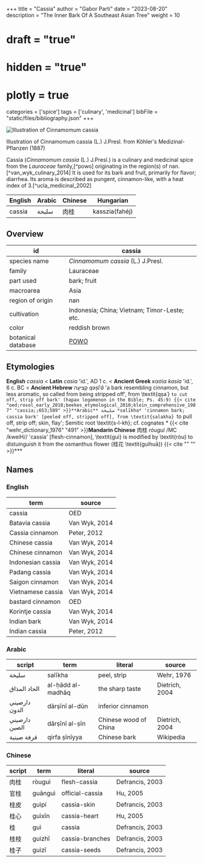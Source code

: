 +++
title = "Cassia"
author = "Gabor Parti"
date = "2023-08-20"
description = "The Inner Bark Of A Southeast Asian Tree"
weight = 10
# draft = "true"
# hidden = "true"
# plotly = true
categories = ['spice']
tags = ['culinary', 'medicinal']
bibFile = "static/files/bibliography.json"
+++

![Illustration of Cinnamomum cassia](/spice/images/kohler/cassia.png)


Illustration of Cinnamomum cassia (L.) J.Presl. from Köhler's Medizinal-Pflanzen (1887)


Cassia (*Cinnamomum cassia* (L.) J.Presl.) is a culinary and medicinal spice from the *Lauraceae* family,[^powo] originating in the region(s) of nan.[^van_wyk_culinary_2014] It is used for its bark and fruit, primarily for flavor; diarrhea. Its aroma is described as pungent, cinnamon-like, with a heat index of 3.[^ucla_medicinal_2002]

|English|Arabic|Chinese|   Hungarian  |
|-------|------|-------|--------------|
| cassia| سليخة|   肉桂  |kasszia(fahéj)|

## Overview

|        id        |                       cassia                      |
|------------------|---------------------------------------------------|
|   species name   |         *Cinnamomum cassia* (L.) J.Presl.         |
|      family      |                     Lauraceae                     |
|     part used    |                    bark; fruit                    |
|     macroarea    |                        Asia                       |
| region of origin |                        nan                        |
|    cultivation   |    Indonesia; China; Vietnam; Timor-Leste; etc.   |
|       color      |                   reddish brown                   |
|botanical database|[POWO](https://powo.science.kew.org/taxon/463288-1)|

## Etymologies

**English** *cassia*
< **Latin** *casia* 'id.', AD 1 c.
< **Ancient Greek** κασία *kasía* 'id.', 6 c. BC
< **Ancient Hebrew** קְצִיעָה *qəṣîʿâ* 'a bark resembling cinnamon, but less aromatic, so called from being stripped off', from \textit{qṣaʿ} `to cut off, strip off bark' (hapax legomenon in the Bible; Ps. 45:9)
 {{< cite "oed;rosol_early_2018;beekes_etymological_2010;klein_comprehensive_1987" "cassia;;653;589" >}}**Arabic** سليخة *salīkha* 'cinnamon bark; cassia bark' [peeled off, stripped off], from \textit{salakha} `to pull off, strip off; skin, flay'; Semitic root \textit{s-l-kh}; cf. cognates *
 {{< cite "wehr_dictionary_1976" "491" >}}**Mandarin Chinese** 肉桂 *ròuguì* /MC /kweiH// 'cassia' [flesh-cinnamon], \textit{guì} is modified by \textit{ròu} to distuinguish it from the osmanthus flower (桂花 \textit{guìhuā})
 {{< cite "" "" >}}***

## Names

### English

|       term      |    source   |
|-----------------|-------------|
|      cassia     |     OED     |
|  Batavia cassia |Van Wyk, 2014|
| Cassia cinnamon | Peter, 2012 |
|  Chinese cassia |Van Wyk, 2014|
| Chinese cinnamon|Van Wyk, 2014|
|Indonesian cassia|Van Wyk, 2014|
|  Padang cassia  |Van Wyk, 2014|
| Saigon cinnamon |Van Wyk, 2014|
|Vietnamese cassia|Van Wyk, 2014|
| bastard cinnamon|     OED     |
| Korintje cassia |Van Wyk, 2014|
|   Indian bark   |Van Wyk, 2014|
|  Indian cassia  | Peter, 2012 |

### Arabic

|    script   |       term      |       literal       |    source    |
|-------------|-----------------|---------------------|--------------|
|    سليخة    |     salīkha     |     peel, strip     |  Wehr, 1976  |
| الحاد المذاق|al-ḥādd al-madhāq|   the sharp taste   |Dietrich, 2004|
|دارصيني الدون|  dārṣīnī al-dūn |  inferior cinnamon  |              |
|دارصيني الصين|  dārṣīnī al-ṣīn |Chinese wood of China|Dietrich, 2004|
|  قرفة صينية |  qirfa ṣīnīyya  |     Chinese bark    |   Wikipedia  |

### Chinese

|script|  term |    literal    |     source    |
|------|-------|---------------|---------------|
|  肉桂  | ròuguì|  flesh-cassia |Defrancis, 2003|
|  官桂  |guānguì|official-cassia|    Hu, 2005   |
|  桂皮  | guìpí |  cassia-skin  |Defrancis, 2003|
|  桂心  | guìxīn|  cassia-heart |    Hu, 2005   |
|   桂  |  guì  |     cassia    |Defrancis, 2003|
|  桂枝  | guìzhī|cassia-branches|Defrancis, 2003|
|  桂子  | guìzǐ |  cassia-seeds |Defrancis, 2003|

